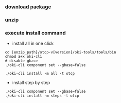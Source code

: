 ### download package
### unzip 

### execute install command
- install all in one click

```
cd [unzip_path]/otcp-v[version]/oki-tools/tools/bin
chmod a+x oki-cli
# disable gbase
./oki-cli component set --gbase=false

./oki-cli install -m all -t otcp
```
- install step by step
```
./oki-cli component set --gbase=false
./oki-cli install -m steps -t otcp

``` 
